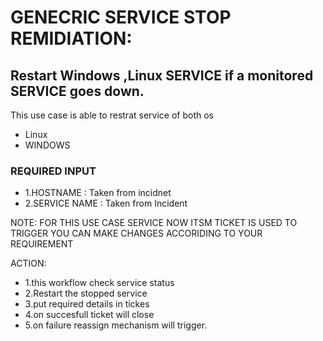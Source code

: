 # GENECRIC SERVICE STOP REMIDIATION:

## Restart Windows ,Linux  SERVICE  if a monitored SERVICE goes down.

This use case is able to restrat service of both os 

* Linux
* WINDOWS

### REQUIRED INPUT

* 1.HOSTNAME : Taken from incidnet
* 2.SERVICE NAME : Taken from Incident

NOTE: FOR THIS USE CASE SERVICE NOW ITSM TICKET IS USED TO TRIGGER YOU CAN MAKE CHANGES ACCORIDING TO YOUR REQUIREMENT 



ACTION:


* 1.this workflow check service status 
* 2.Restart the stopped service
* 3.put required details in tickes
* 4.on succesfull ticket will close
* 5.on failure reassign mechanism will trigger.

